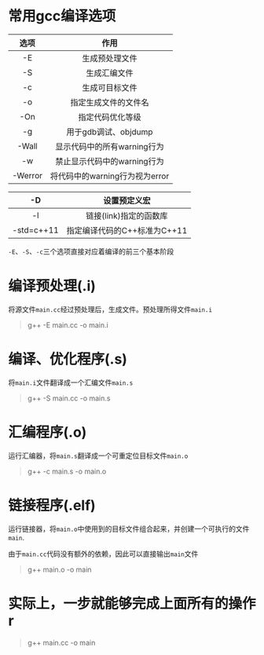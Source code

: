 

# 常用gcc编译选项

|  选项   |              作用              |
| :-----: | :----------------------------: |
|   -E    |         生成预处理文件         |
|   -S    |          生成汇编文件          |
|   -c    |         生成可目标文件         |
|   -o    |      指定生成文件的文件名      |
|   -On   |        指定代码优化等级        |
|   -g    |      用于gdb调试、objdump      |
|  -Wall  |  显示代码中的所有warning行为   |
|   -w    |  禁止显示代码中的warning行为   |
| -Werror | 将代码中的warning行为视为error |

|     -D     |         设置预定义宏         |
| :--------: | :--------------------------: |
|     -l     |    链接(link)指定的函数库    |
| -std=c++11 | 指定编译代码的C++标准为C++11 |

`-E`、`-S`、`-c`三个选项直接对应着编译的前三个基本阶段

# 编译预处理(.i)

将源文件`main.cc`经过预处理后，生成文件。预处理所得文件`main.i`

> g++ -E main.cc -o main.i

# 编译、优化程序(.s)

将`main.i`文件翻译成一个汇编文件`main.s`

> g++ -S main.cc -o main.s

# 汇编程序(.o)

运行汇编器，将`main.s`翻译成一个可重定位目标文件`main.o`

> g++ -c main.s -o main.o

# 链接程序(.elf)

运行链接器，将`main.o`中使用到的目标文件组合起来，并创建一个可执行的文件`main`.

由于`main.cc`代码没有额外的依赖，因此可以直接输出`main`文件

> g++ main.o -o main

# 实际上，一步就能够完成上面所有的操作r

> g++ main.cc -o main

